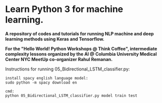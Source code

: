 # Learn Python 3 for machine learning.

**A repository of codes and tutorials for running NLP machine and deep learning methods using Keras and Tensorflow.**

**For the "Hello World! Python Workshops @ Think Coffee", intermediate complexity lessons organized by the AI @ Columbia University Medical Center NYC MeetUp co-organizer Rahul Remanan.**

Instructions for running 05_Bidirectional_LSTM_classifier.py:

	install spacy english language model:
	sudo python -m spacy download en

	cmd:
	python 05_Bidirectional_LSTM_classifier.py model train test
